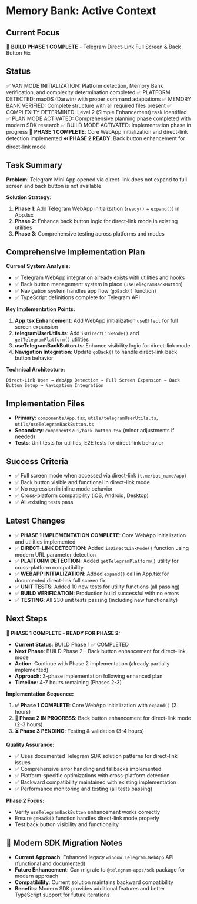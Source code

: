 # Memory Bank: Active Context

## Current Focus
🎯 **BUILD PHASE 1 COMPLETE** - Telegram Direct-Link Full Screen & Back Button Fix

## Status
✅ VAN MODE INITIALIZATION: Platform detection, Memory Bank verification, and complexity determination completed
✅ PLATFORM DETECTED: macOS (Darwin) with proper command adaptations
✅ MEMORY BANK VERIFIED: Complete structure with all required files present
✅ COMPLEXITY DETERMINED: Level 2 (Simple Enhancement) task identified
✅ PLAN MODE ACTIVATED: Comprehensive planning phase completed with modern SDK research
✅ BUILD MODE ACTIVATED: Implementation phase in progress
🎯 **PHASE 1 COMPLETE**: Core WebApp initialization and direct-link detection implemented
⏭️ **PHASE 2 READY**: Back button enhancement for direct-link mode

## Task Summary
**Problem**: Telegram Mini App opened via direct-link does not expand to full screen and back button is not available

**Solution Strategy**:
1. **Phase 1**: Add Telegram WebApp initialization (`ready()` + `expand()`) in App.tsx
2. **Phase 2**: Enhance back button logic for direct-link mode in existing utilities
3. **Phase 3**: Comprehensive testing across platforms and modes

## Comprehensive Implementation Plan
**Current System Analysis:**
- ✅ Telegram WebApp integration already exists with utilities and hooks
- ✅ Back button management system in place (`useTelegramBackButton`)
- ✅ Navigation system handles app flow (`goBack()` function)
- ✅ TypeScript definitions complete for Telegram API

**Key Implementation Points:**
1. **App.tsx Enhancement**: Add WebApp initialization `useEffect` for full screen expansion
2. **telegramUserUtils.ts**: Add `isDirectLinkMode()` and `getTelegramPlatform()` utilities
3. **useTelegramBackButton.ts**: Enhance visibility logic for direct-link mode
4. **Navigation Integration**: Update `goBack()` to handle direct-link back button behavior

**Technical Architecture:**
```
Direct-Link Open → WebApp Detection → Full Screen Expansion → Back Button Setup → Navigation Integration
```

## Implementation Files
- **Primary**: `components/App.tsx`, `utils/telegramUserUtils.ts`, `utils/useTelegramBackButton.ts`
- **Secondary**: `components/ui/back-button.tsx` (minor adjustments if needed)
- **Tests**: Unit tests for utilities, E2E tests for direct-link behavior

## Success Criteria
- ✅ Full screen mode when accessed via direct-link (`t.me/bot_name/app`)
- ✅ Back button visible and functional in direct-link mode
- ✅ No regression in inline mode behavior
- ✅ Cross-platform compatibility (iOS, Android, Desktop)
- ✅ All existing tests pass

## Latest Changes
- ✅ **PHASE 1 IMPLEMENTATION COMPLETE**: Core WebApp initialization and utilities implemented
- ✅ **DIRECT-LINK DETECTION**: Added `isDirectLinkMode()` function using modern URL parameter detection
- ✅ **PLATFORM DETECTION**: Added `getTelegramPlatform()` utility for cross-platform compatibility
- ✅ **WEBAPP INITIALIZATION**: Added `expand()` call in App.tsx for documented direct-link full screen fix
- ✅ **UNIT TESTS**: Added 10 new tests for utility functions (all passing)
- ✅ **BUILD VERIFICATION**: Production build successful with no errors
- ✅ **TESTING**: All 230 unit tests passing (including new functionality)

## Next Steps
**🎯 PHASE 1 COMPLETE - READY FOR PHASE 2:**
- **Current Status**: BUILD Phase 1 ✅ COMPLETED
- **Next Phase**: BUILD Phase 2 - Back button enhancement for direct-link mode
- **Action**: Continue with Phase 2 implementation (already partially implemented)
- **Approach**: 3-phase implementation following enhanced plan
- **Timeline**: 4-7 hours remaining (Phases 2-3)

**Implementation Sequence:**
1. **✅ Phase 1 COMPLETE**: Core WebApp initialization with `expand()` (2 hours)
2. **🔄 Phase 2 IN PROGRESS**: Back button enhancement for direct-link mode (2-3 hours)
3. **⏳ Phase 3 PENDING**: Testing & validation (3-4 hours)

**Quality Assurance:**
- ✅ Uses documented Telegram SDK solution patterns for direct-link issues
- ✅ Comprehensive error handling and fallbacks implemented
- ✅ Platform-specific optimizations with cross-platform detection
- ✅ Backward compatibility maintained with existing implementation
- ✅ Performance monitoring and testing (all tests passing)

**Phase 2 Focus:**
- Verify `useTelegramBackButton` enhancement works correctly
- Ensure `goBack()` function handles direct-link mode properly
- Test back button visibility and functionality

## 🔄 Modern SDK Migration Notes
- **Current Approach**: Enhanced legacy `window.Telegram.WebApp` API (functional and documented)
- **Future Enhancement**: Can migrate to `@telegram-apps/sdk` package for modern approach
- **Compatibility**: Current solution maintains backward compatibility
- **Benefits**: Modern SDK provides additional features and better TypeScript support for future iterations